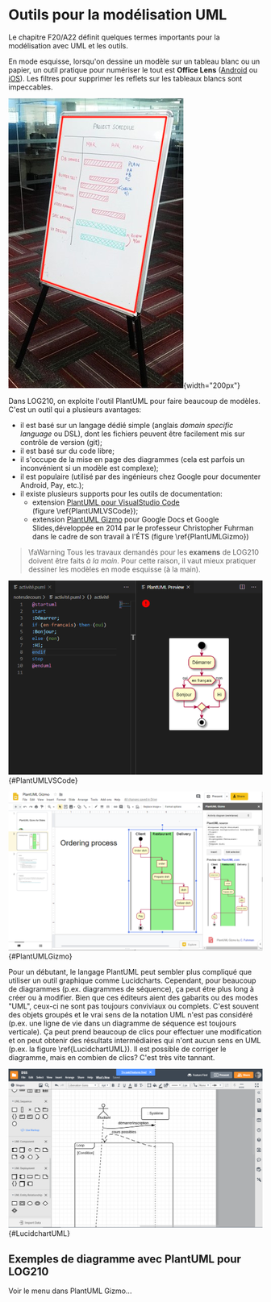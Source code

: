 # Outils pour la modélisation UML

Le chapitre F20/A22 définit quelques termes importants pour la modélisation avec UML et les outils.

En mode esquisse, lorsqu'on dessine un modèle sur un tableau blanc ou un papier, un outil pratique pour numériser le tout est **Office Lens** ([Android](https://play.google.com/store/apps/details?id=com.microsoft.office.officelens&hl=fr_CA) ou [iOS](https://apps.apple.com/ca/app/microsoft-office-lens-pdf-scan/id975925059)).
Les filtres pour supprimer les reflets sur les tableaux blancs sont impeccables.

![Office Lens peut détecter le cadre d'un dessin sur un tableau blanc ou papier et le transformer](images/OfficeLensWhiteBoard.JPG){width="200px"}

Dans LOG210, on exploite l'outil PlantUML pour faire beaucoup de modèles. C'est un outil qui a plusieurs avantages:

- il est basé sur un langage dédié simple (anglais *domain specific language* ou DSL), dont les fichiers peuvent être facilement mis sur contrôle de version (git);
- il est basé sur du code libre;
- il s'occupe de la mise en page des diagrammes (cela est parfois un inconvénient si un modèle est complexe);
- il est populaire (utilisé par des ingénieurs chez Google pour documenter Android, Pay, etc.);
- il existe plusieurs supports pour les outils de documentation:
  - extension [PlantUML pour VisualStudio Code](https://marketplace.visualstudio.com/items?itemName=jebbs.plantuml) (figure&nbsp;\ref{PlantUMLVSCode});
  - extension [PlantUML Gizmo](https://gsuite.google.com/marketplace/app/plantuml_gizmo/950520042571?pann=cwsdp&hl=en) pour Google Docs et Google Slides,développée en 2014 par le professeur Christopher Fuhrman dans le cadre de son travail à l'ÉTS (figure&nbsp;\ref{PlantUMLGizmo})

> \faWarning&nbsp;Tous les travaux demandés pour les **examens** de LOG210 doivent être faits *à la main*.
Pour cette raison, il vaut mieux pratiquer dessiner les modèles en mode esquisse (à la main).

![L'extension PlantUML pour VisualStudio Code](images/PlantUMLVSCode.png){#PlantUMLVSCode}

![PlantUML Gizmo pour Google Docs et Google Slides](images/PlantUMLGizmoSlides.png){#PlantUMLGizmo}

Pour un débutant, le langage PlantUML peut sembler plus compliqué que utiliser un outil graphique comme Lucidcharts.
Cependant, pour beaucoup de diagrammes (p.ex. diagrammes de séquence), ça peut étre plus long à créer ou à modifier.
Bien que ces éditeurs aient des gabarits ou des modes "UML", ceux-ci ne sont pas toujours conviviaux ou complets.
C'est souvent des objets groupés et le vrai sens de la notation UML n'est pas considéré (p.ex. une ligne de vie dans un diagramme de séquence est toujours verticale).
Ça peut prend beaucoup de clics pour effectuer une modification et on peut obtenir des résultats intermédiaires qui n'ont aucun sens en UML (p.ex. la figure&nbsp;\ref{LucidchartUML}).
Il est possible de corriger le diagramme, mais en combien de clics?
C'est très vite tannant.

![Lucidcharts mode UML pour Google permet des diagrammes qui ne sont pas du tout de l'UML. C'est principalement un éditeur graphique et vous risquez de perdre du temps à faire de l'UML avec ce genre d'outil.](images/LucidchartDSSBotched.png){#LucidchartUML}

## Exemples de diagramme avec PlantUML pour LOG210

Voir le menu dans PlantUML Gizmo...
